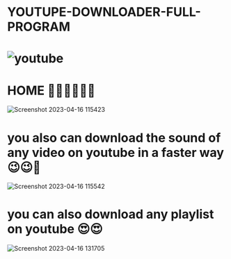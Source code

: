 # YOUTUPE-DOWNLOADER-FULL-PROGRAM


# ![youtube](https://user-images.githubusercontent.com/90656786/232305638-b0a54461-ba4d-4ed4-b319-0f0f86cec9ee.png)
 


# HOME 🐱‍🏍🐱‍🏍🐱‍🏍

![Screenshot 2023-04-16 115423](https://user-images.githubusercontent.com/90656786/232305578-b81ca772-b3d8-4cfd-96cd-baf1bbc8c34a.png)





# you also can download the sound of any video on youtube in a faster way 😉😉🚀


![Screenshot 2023-04-16 115542](https://user-images.githubusercontent.com/90656786/232305589-e3cbb8d3-180e-4b6b-a1d8-fa82808ff8b4.png)





# you can also download any playlist on youtube 😍😍

![Screenshot 2023-04-16 131705](https://user-images.githubusercontent.com/90656786/232305761-e9697728-a0ce-4079-8af4-03a322515d68.png)


